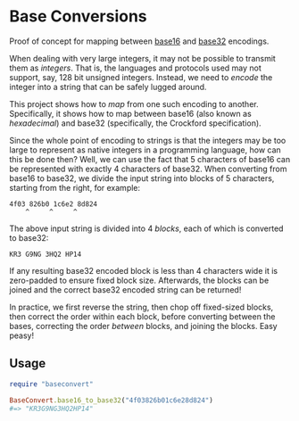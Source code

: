 # Base Conversions

Proof of concept for mapping between [base16][1] and [base32][2] encodings.

When dealing with very large integers, it may not be possible to transmit them as _integers_. That is, the languages and protocols used may not support, say, 128 bit unsigned integers. Instead, we need to _encode_ the integer into a string that can be safely lugged around.

This project shows how to _map_ from one such encoding to another. Specifically, it shows how to map between base16 (also known as _hexadecimal_) and base32 (specifically, the Crockford specification).

Since the whole point of encoding to strings is that the integers may be too large to represent as native integers in a programming language, how can this be done then? Well, we can use the fact that 5 characters of base16 can be represented with exactly 4 characters of base32. When converting from base16 to base32, we divide the input string into blocks of 5 characters, starting from the right, for example:

```
4f03 826b0 1c6e2 8d824
    ^     ^     ^
```

The above input string is divided into 4 _blocks_, each of which is converted to base32:

```
KR3 G9NG 3HQ2 HP14
```

If any resulting base32 encoded block is less than 4 characters wide it is zero-padded to ensure fixed block size. Afterwards, the blocks can be joined and the correct base32 encoded string can be returned!

In practice, we first reverse the string, then chop off fixed-sized blocks, then correct the order within each block, before converting between the bases, correcting the order _between_ blocks, and joining the blocks. Easy peasy!

## Usage

```ruby
require "baseconvert"

BaseConvert.base16_to_base32("4f03826b01c6e28d824")
#=> "KR3G9NG3HQ2HP14"
```

[1]:	https://en.wikipedia.org/wiki/Hexadecimal
[2]:	https://www.crockford.com/base32.html